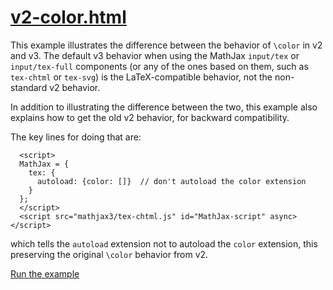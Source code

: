# [v2-color.html](https://mathjax.github.io/mj3-demos/v2-color.html)

This example illustrates the difference between the behavior of `\color` in v2 and v3.  The default v3 behavior when using the MathJax `input/tex` or `input/tex-full` components (or any of the ones based on them, such as `tex-chtml` or `tex-svg`) is the LaTeX-compatible behavior, not the non-standard v2 behavior.

In addition to illustrating the difference between the two, this example also explains how to get the old v2 behavior, for backward compatibility.

The key lines for doing that are:

```
  <script>
  MathJax = {
    tex: {
      autoload: {color: []}  // don't autoload the color extension
    }
  };
  </script>
  <script src="mathjax3/tex-chtml.js" id="MathJax-script" async></script>
```

which tells the `autoload` extension not to autoload the `color` extension, this preserving the original `\color` behavior from v2.

[Run the example](https://mathjax.github.io/mj3-demos/v2-color.html)
